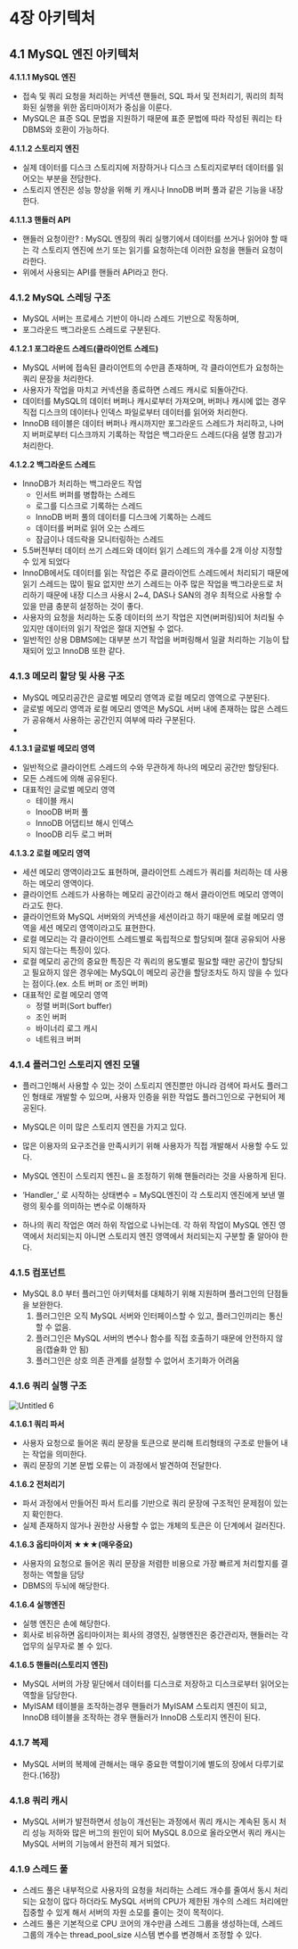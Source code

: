 # 4장 아키텍처

## 4.1 MySQL 엔진 아키텍처

**4.1.1.1 MySQL 엔진**

- 접속 및 쿼리 요청을 처리하는 커넥션 핸들러, SQL 파서 및 전처리기, 쿼리의 최적화된 실행을 위한 옵티마이저가 중심을 이룬다.
- MySQL은 표준 SQL 문법을 지원하기 때문에 표준 문법에 따라 작성된 쿼리는 타 DBMS와 호환이 가능하다.

**4.1.1.2 스토리지 엔진**

- 실제 데이터를 디스크 스토리지에 저장하거나 디스크 스토리지로부터 데이터를 읽어오는 부분을 전담한다.
- 스토리지 엔진은 성능 향상을 위해 키 캐시나 InnoDB 버퍼 풀과 같은 기능을 내장한다.
    
**4.1.1.3 핸들러 API**

- 핸들러 요청이란? : MySQL 엔징의 쿼리 실행기에서 데이터를 쓰거나 읽어야 할 때는 각 스토리지 엔진에 쓰기 또는 읽기를 요청하는데 이러한 요청을 핸들러 요청이라한다.
- 위에서 사용되는 API를 핸들러 API라고 한다.
    
### 4.1.2 MySQL 스레딩 구조

- MySQL 서버는 프로세스 기반이 아니라 스레드 기반으로 작동하며,
- 포그라운드 백그라운드 스레드로 구분된다.

**4.1.2.1 포그라운드 스레드(클라이언트 스레드)**

- MySQL 서버에 접속된 클라이언트의 수만큼 존재하며, 각 클라이언트가 요청하는 쿼리 문장을 처리한다.
- 사용자가 작업을 마치고 커넥션을 종료하면 스레드 캐시로 되돌아간다.
- 데이터를 MySQL의 데이터 버퍼나 캐시로부터 가져오며, 버퍼나 캐시에 없는 경우 직접 디스크의 데이터나 인덱스 파일로부터 데이터를 읽어와 처리한다.
- InnoDB 테이블은 데이터 버퍼나 캐시까지만 포그라운드 스레드가 처리하고, 나머지 버퍼로부터 디스크까지 기록하는 작업은 백그라운드 스레드(다음 설명 참고)가 처리한다.

**4.1.2.2 백그라운드 스레드**

- InnoDB가 처리하는 백그라운드 작업
    - 인서트 버퍼를 병합하는 스레드
    - 로그를 디스크로 기록하는 스레드
    - InnoDB 버퍼 풀의 데이터를 디스크에 기록하는 스레드
    - 데이터를 버퍼로 읽어 오는 스레드
    - 잠금이나 데드락을 모니터링하는 스레드
- 5.5버전부터 데이터 쓰기 스레드와 데이터 읽기 스레드의 개수를 2개 이상 지정할 수 있게 되었다
- InnoDB에서도 데이터를 읽는 작업은 주로 클라이언트 스레드에서 처리되기 때문에 읽기 스레드는 많이 필요 없지만 쓰기 스레드는 아주 많은 작업을 백그라운드로 처리하기 때문에 내장 디스크 사용시 2~4, DAS나 SAN의 경우 최적으로 사용할 수 있을 만큼 충분히 설정하는 것이 좋다.
- 사용자의 요청을 처리하는 도중 데이터의 쓰기 작업은 지연(버퍼링)되어 처리될 수 있지만 데이터의 읽기 작업은 절대 지연될 수 없다.
- 일반적인 상용 DBMS에는 대부분 쓰기 작업을 버퍼링해서 일괄 처리하는 기능이 탑재되어 있고 InnoDB 또한 같다.

### 4.1.3 메모리 할당 및 사용 구조

- MySQL 메모리공간은 글로벌 메모리 영역과 로컬 메모리 영역으로 구분된다.
- 글로벌 메모리 영역과 로컬 메모리 영역은 MySQL 서버 내에 존재하는 많은 스레드가 공유해서 사용하는 공간인지 여부에 따라 구분된다.
- 
**4.1.3.1 글로벌 메모리 영역**

- 일반적으로 클라이언트 스레드의 수와 무관하게 하나의 메모리 공간만 할당된다.
- 모든 스레드에 의해 공유된다.
- 대표적인 글로벌 메모리 영역
    - 테이블 캐시
    - InooDB 버퍼 풀
    - InnoDB 어댑티브 해시 인덱스
    - InooDB 리두 로그 버퍼
    

**4.1.3.2 로컬 메모리 영역**

- 세션 메모리 영역이라고도 표현하며, 클라이언트 스레드가 쿼리를 처리하는 데 사용하는 메모리 영역이다.
- 클라이언트 스레드가 사용하는 메모리 공간이라고 해서 클라이언트 메모리 영역이라고도 한다.
- 클라이언트와 MySQL 서버와의 커넥션을 세션이라고 하기 때문에 로컬 메모리 영역을 세션 메모리 영역이라고도 표현한다.
- 로컬 메모리는 각 클라이언트 스레드별로 독립적으로 할당되며 절대 공유되어 사용되지 않는다는 특징이 있다.
- 로컬 메모리 공간의 중요한 특징은 각 쿼리의 용도별로 필요할 때만 공간이 할당되고 필요하지 않은 경우에는 MySQL이 메모리 공간을 할당조차도 하지 않을 수 있다는 점이다.(ex. 소트 버퍼 or 조인 버퍼)
- 대표적인 로컬 메모리 영역
    - 정렬 버퍼(Sort buffer)
    - 조인 버퍼
    - 바이너리 로그 캐시
    - 네트워크 버퍼

### 4.1.4 플러그인 스토리지 엔진 모델

- 플러그인해서 사용할 수 있는 것이 스토리지 엔진뿐만 아니라 검색어 파서도 플러그인 형태로 개발할 수 있으며, 사용자 인증을 위한 작업도 플러그인으로 구현되어 제공된다.
- MySQL은 이미 많은 스토리지 엔진을 가지고 있다.
- 많은 이용자의 요구조건을 만족시키기 위해 사용자가 직접 개발해서 사용할 수도 있다.
    
- MySQL 엔진이 스토리지 엔진ㄴ을 조정하기 위해 핸들러라는 것을 사용하게 된다.
- ‘Handler_’ 로 시작하는 상태변수 = MySQL엔진이 각 스토리지 엔진에게 보낸 멸령의 횟수를 의미하는 변수로 이해하자
- 하나의 쿼리 작업은 여러 하위 작업으로 나뉘는데. 각 하위 작업이 MySQL 엔진 영역에서 처리되는지 아니면 스토리지 엔진 영역에서 처리되는지 구분할 줄 알아야 한다.

### 4.1.5 컴포넌트

- MySQL 8.0 부터 플러그인 아키텍처를 대체하기 위해 지원하며 플러그인의 단점들을 보완한다.
    1. 플러그인은 오직 MySQL 서버와 인터페이스할 수 있고, 플러그인끼리는 통신할 수 없음.
    2. 플러그인은 MySQL 서버의 변수나 함수를 직접 호출하기 때문에 안전하지 않음(캡슐화 안 됨)
    3. 플러그인은 상호 의존 관계를 설정할 수 없어서 초기화가 어려움
    

### 4.1.6 쿼리 실행 구조

![Untitled 6](https://user-images.githubusercontent.com/76901060/206917654-b18a3396-980e-4b77-90cb-a1e97959b33a.png)

**4.1.6.1 쿼리 파서**

- 사용자 요청으로 들어온 쿼리 문장을 토큰으로 분리해 트리형태의 구조로 만들어 내는 작업을 의미한다.
- 쿼리 문장의 기본 문법 오류는 이 과정에서 발견하여 전달한다.

**4.1.6.2 전처리기**

- 파서 과정에서 만들어진 파서 트리를 기반으로 쿼리 문장에 구조적인 문제점이 있는지 확인한다.
- 실제 존재하지 않거나 권한상 사용할 수 없는 개체의 토큰은 이 단계에서 걸러진다.

**4.1.6.3 옵티마이저 ★★★(매우중요)**

- 사용자의 요청으로 들어온 쿼리 문장을 저렴한 비용으로 가장 빠르게 처리할지를 결정하는 역할을 담당
- DBMS의 두뇌에 해당한다.

**4.1.6.4 실행엔진**

- 실행 엔진은 손에 해당한다.
- 회사로 비유하면 옵티마이저는 회사의 경영진, 실행엔진은 중간관리자, 핸들러는 각 업무의 실무자로 볼 수 있다.

**4.1.6.5 핸들러(스토리지 엔진)**

- MySQL 서버의 가장 밑단에서 데이터를 디스크로 저장하고 디스크로부터 읽어오는 역할을 담당한다.
- MyISAM 테이블을 조작하는경우 핸들러가 MyISAM 스토리지 엔진이 되고, InnoDB 테이블을 조작하는 경우 핸들러가 InnoDB 스토리지 엔진이 된다.

### 4.1.7 복제

- MySQL 서버의 복제에 관해서는 매우 중요한 역할이기에 별도의 장에서 다루기로 한다.(16장)

### 4.1.8 쿼리 캐시

- MySQL 서버가 발전하면서 성능이 개선된는 과정에서 쿼리 캐시는 계속된 동시 처리 성능 저하와 많은 버그의 원인이 되어 MySQL 8.0으로 올라오면서 쿼리 캐시는 MySQL 서버의 기능에서 완전히 제거 되었다.

### 4.1.9 스레드 풀

- 스레드 풀은 내부적으로 사용자의 요청을 처리하는 스레드 개수를 줄여서 동시 처리되는 요청이 많다 하더라도 MySQL 서버의 CPU가 제한된 개수의 스레드 처리에만 집중할 수 있게 해서 서버의 자원 소모를 줄이는 것이 목적이다.
- 스레드 풀은 기본적으로 CPU 코어의 개수만큼 스레드 그룹을 생성하는데, 스레드 그룹의 개수는 thread_pool_size 시스템 변수를 변경해서 조정할 수 있다.
